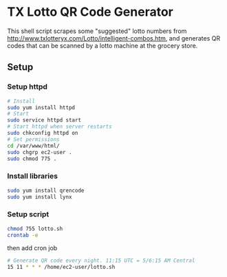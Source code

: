 # TX Lotto QR Code Generator

This shell script scrapes some "suggested" lotto numbers from http://www.txlotteryx.com/Lotto/intelligent-combos.htm, and generates QR codes that can be scanned by a lotto machine at the grocery store.


## Setup

### Setup httpd

```sh
# Install
sudo yum install httpd
# Start
sudo service httpd start
# Start httpd when server restarts
sudo chkconfig httpd on
# Set permissions
cd /var/www/html/
sudo chgrp ec2-user .
sudo chmod 775 .
```

### Install libraries

```sh
sudo yum install qrencode
sudo yum install lynx
```

### Setup script

```sh
chmod 755 lotto.sh
crontab -e
```

then add cron job

```sh
# Generate QR code every night. 11:15 UTC = 5/6:15 AM Central
15 11 * * * /home/ec2-user/lotto.sh
```

